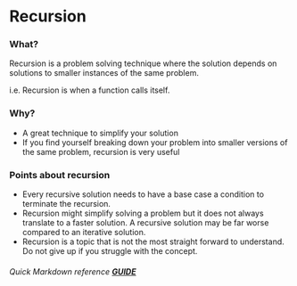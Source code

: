 # Recursion

### What?

Recursion is a problem solving technique where the solution depends on solutions to smaller instances of the same problem.

i.e. Recursion is when a function calls itself.

### Why?

- A great technique to simplify your solution
- If you find yourself breaking down your problem into smaller versions of the same problem, recursion is very useful

### Points about recursion

- Every recursive solution needs to have a base case a condition to terminate the recursion.
- Recursion might simplify solving a problem but it does not always translate to a faster solution. A recursive solution may be far worse compared to an iterative solution.
- Recursion is a topic that is not the most straight forward to understand. Do not give up if you struggle with the concept.

###### Quick Markdown reference **[GUIDE](https://markdownlivepreview.com/)**
